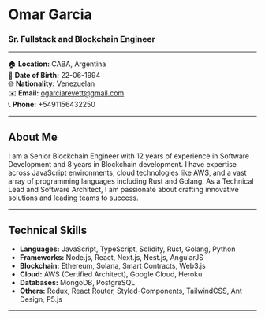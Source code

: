 # Omar Garcia

### Sr. Fullstack and Blockchain Engineer

---

🏠 **Location:** CABA, Argentina  
📅 **Date of Birth:** 22-06-1994  
🌐 **Nationality:** Venezuelan  
✉️ **Email:** [ogarciarevett@gmail.com](mailto:ogarciarevett@gmail.com)  
📞 **Phone:** +5491156432250

---

## About Me

I am a Senior Blockchain Engineer with 12 years of experience in Software Development and 8 years in Blockchain development. I have expertise across JavaScript environments, cloud technologies like AWS, and a vast array of programming languages including Rust and Golang. As a Technical Lead and Software Architect, I am passionate about crafting innovative solutions and leading teams to success.

---

## Technical Skills

- **Languages:** JavaScript, TypeScript, Solidity, Rust, Golang, Python
- **Frameworks:** Node.js, React, Next.js, Nest.js, AngularJS
- **Blockchain:** Ethereum, Solana, Smart Contracts, Web3.js
- **Cloud:** AWS (Certified Architect), Google Cloud, Heroku
- **Databases:** MongoDB, PostgreSQL
- **Others:** Redux, React Router, Styled-Components, TailwindCSS, Ant Design, P5.js

---
